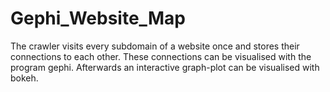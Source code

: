 # Gephi_Website_Map

The crawler visits every subdomain of a website once and stores their connections to each other. 
These connections can be visualised with the program gephi.
Afterwards an interactive graph-plot can be visualised with bokeh.
